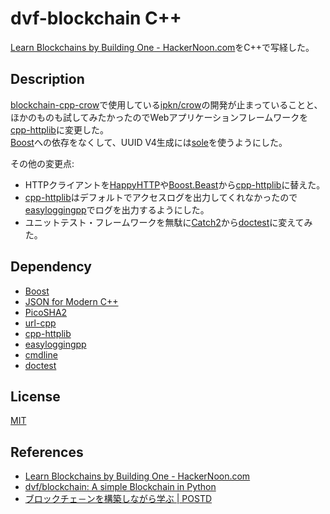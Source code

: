 # dvf-blockchain C++

[Learn Blockchains by Building One \- HackerNoon\.com](https://hackernoon.com/learn-blockchains-by-building-one-117428612f46)をC++で写経した。

## Description

[blockchain-cpp-crow](https://github.com/teheperor/dvf-blockchain/tree/master/blockchain-cpp-crow)で使用している[ipkn/crow](https://github.com/ipkn/crow)の開発が止まっていることと、ほかのものも試してみたかったのでWebアプリケーションフレームワークを[cpp-httplib](https://github.com/yhirose/cpp-httplib)に変更した。  
[Boost](https://www.boost.org/)への依存をなくして、UUID V4生成には[sole](https://github.com/r-lyeh-archived/sole)を使うようにした。  

その他の変更点:
 - HTTPクライアントを[HappyHTTP](https://github.com/mingodad/HappyHTTP)や[Boost.Beast](https://www.boost.org/doc/libs/1_70_0/libs/beast/doc/html/index.html)から[cpp-httplib](https://github.com/yhirose/cpp-httplib)に替えた。
 - [cpp-httplib](https://github.com/yhirose/cpp-httplib)はデフォルトでアクセスログを出力してくれなかったので[easyloggingpp](https://github.com/zuhd-org/easyloggingpp)でログを出力するようにした。
 - ユニットテスト・フレームワークを無駄に[Catch2](https://github.com/catchorg/Catch2)から[doctest](https://github.com/onqtam/doctest)に変えてみた。

## Dependency

 - [Boost](https://www.boost.org/doc/libs/1_70_0/)
 - [JSON for Modern C++](https://github.com/nlohmann/json)
 - [PicoSHA2](https://github.com/okdshin/PicoSHA2)
 - [url-cpp](https://github.com/seomoz/url-cpp)
 - [cpp-httplib](https://github.com/yhirose/cpp-httplib)
 - [easyloggingpp](https://github.com/zuhd-org/easyloggingpp)
 - [cmdline](https://github.com/tanakh/cmdline)
 - [doctest](https://github.com/onqtam/doctest)

## License

[MIT](https://github.com/tcnksm/tool/blob/master/LICENCE)

## References
- [Learn Blockchains by Building One \- HackerNoon\.com](https://hackernoon.com/learn-blockchains-by-building-one-117428612f46)
- [dvf/blockchain: A simple Blockchain in Python](https://github.com/dvf/blockchain)
- [ブロックチェ－ンを構築しながら学ぶ \| POSTD](https://postd.cc/learn-blockchains-by-building-one/)
